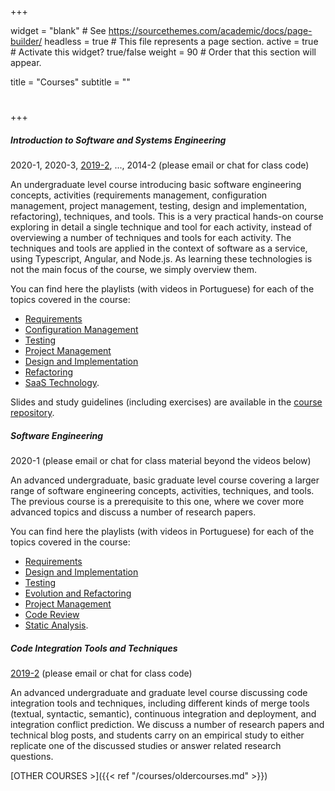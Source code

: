 +++

widget = "blank"  # See https://sourcethemes.com/academic/docs/page-builder/
headless = true  # This file represents a page section.
active = true  # Activate this widget? true/false
weight = 90  # Order that this section will appear.

title = "Courses"
subtitle = ""

# 

+++

##### Introduction to Software and Systems Engineering

2020-1, 2020-3, [2019-2](https://classroom.google.com/u/0/c/Mzc0MjkzOTA0ODBa), ..., 2014-2 
(please email or chat for class code)

An undergraduate level course introducing basic software engineering concepts, activities (requirements management, configuration management, project management, testing, design and implementation, refactoring), techniques, and tools. This is a very practical hands-on course exploring in detail a single technique and tool for each activity, instead of overviewing a number of techniques and tools for each activity. The techniques and tools are applied in the context of software as a service, using Typescript, Angular, and Node.js. As learning these technologies is not the main focus of the course, we simply overview them. 

You can find here the playlists (with videos in Portuguese) for each of the topics covered in the course: 

- [Requirements](https://www.youtube.com/watch?v=G3texi8S3fk&list=PLE-5PZOOoVUjpQV4efFvMXhsWQQroXgeN)
- [Configuration Management](https://www.youtube.com/watch?v=y24gtsd8PLw&list=PLE-5PZOOoVUhwIHh8bfsIK2basXnvlOET)
- [Testing](https://www.youtube.com/watch?v=GwCcuJ1TZ0E&list=PLE-5PZOOoVUjRyFIqfbBh33SkjRJjOl24)
- [Project Management](https://www.youtube.com/watch?v=79MtK8AfzlA&list=PLE-5PZOOoVUjGRq7oFQ3NQS_dWjPhNnJ1)
- [Design and Implementation](https://www.youtube.com/watch?v=k3u7Ku8xzPE&list=PLE-5PZOOoVUhA1qY8_maXiU5Gm0UjSflf)
- [Refactoring](https://www.youtube.com/watch?v=Mn-YkY7BYA8&list=PLE-5PZOOoVUhMcaasNeSSCf1ZaWvmMY7B)
- [SaaS Technology](https://www.youtube.com/playlist?list=PLE-5PZOOoVUhlfGwlK7dbuX9n4ngOxOLO).

Slides and study guidelines (including exercises) are available in the [course repository](https://github.com/pauloborba/software-engineering-courses). 

##### Software Engineering

2020-1
(please email or chat for class material beyond the videos below)

An advanced undergraduate, basic graduate level course covering a larger range of software engineering concepts, activities, techniques, and tools. The previous course is a prerequisite to this one, where we cover more advanced topics and discuss a number of research papers. 

You can find here the playlists (with videos in Portuguese) for each of the topics covered in the course: 

- [Requirements](https://www.youtube.com/watch?v=0zYgtcUgXtM&list=PLE-5PZOOoVUgQmHHn-bXzr5AyDWkl3n1Ghttps://www.youtube.com/watch?v=0zYgtcUgXtM&list=PLE-5PZOOoVUgQmHHn-bXzr5AyDWkl3n1G)
- [Design and Implementation](https://www.youtube.com/watch?v=yGO5wxtV0Vs&list=PLE-5PZOOoVUhMxgzBxkAPaij4KF77kftq)
- [Testing](https://www.youtube.com/watch?v=nOQnAkC0Yt4&list=PLE-5PZOOoVUiEVKU4PrgpESddSlrhYZ7x)
- [Evolution and Refactoring](https://www.youtube.com/watch?v=Mn-YkY7BYA8&list=PLE-5PZOOoVUhFoRtBfsOkhT5-x5DzrLRV)
- [Project Management](https://www.youtube.com/watch?v=A4zb6PTAfBQ&list=PLE-5PZOOoVUiOoeFsj9_VasLn7xsMBxGN)
- [Code Review](https://www.youtube.com/watch?v=AxW6z7_Gs2g&list=PLE-5PZOOoVUg42Tl11F3J02o5n5ZnCTNJ)
- [Static Analysis](https://www.youtube.com/watch?v=VqNjTqUm-BE&list=PLE-5PZOOoVUjao8BeNye0nUZ7zfJRL2mq).

##### Code Integration Tools and Techniques

[2019-2](https://classroom.google.com/u/0/c/Mzc0NzYxMjU0NDNa)
(please email or chat for class code)

An advanced undergraduate and graduate level course discussing code integration tools and techniques, including different kinds of merge tools (textual, syntactic, semantic), continuous integration and deployment, and integration conflict prediction. We discuss a number of research papers and technical blog posts, and students carry on an empirical study to either replicate one of the discussed studies or answer related research questions.

[OTHER COURSES >]({{< ref "/courses/oldercourses.md" >}})
